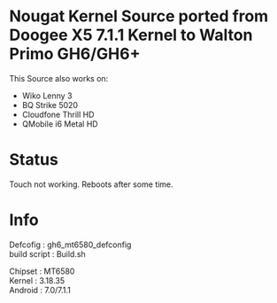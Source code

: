 # Nougat Kernel Source ported from Doogee X5 7.1.1 Kernel to Walton Primo GH6/GH6+

This Source also works on:<br />
- Wiko Lenny 3<br />
- BQ Strike 5020<br />
- Cloudfone Thrill HD<br />
- QMobile i6 Metal HD<br />

# Status

Touch not working. Reboots after some time.

# Info
Defcofig : gh6_mt6580_defconfig<br />
build script : Build.sh<br />

Chipset : MT6580<br />
Kernel  : 3.18.35<br />
Android : 7.0/7.1.1<br />
